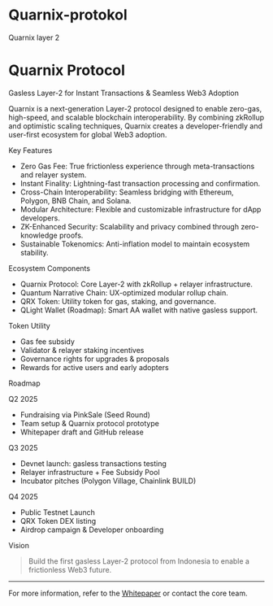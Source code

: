 # Quarnix-protokol
Quarnix layer 2

# Quarnix Protocol

Gasless Layer-2 for Instant Transactions & Seamless Web3 Adoption

Quarnix is a next-generation Layer-2 protocol designed to enable zero-gas, high-speed, and scalable blockchain interoperability. By combining zkRollup and optimistic scaling techniques, Quarnix creates a developer-friendly and user-first ecosystem for global Web3 adoption.

Key Features

- Zero Gas Fee: True frictionless experience through meta-transactions and relayer system.
- Instant Finality: Lightning-fast transaction processing and confirmation.
- Cross-Chain Interoperability: Seamless bridging with Ethereum, Polygon, BNB Chain, and Solana.
- Modular Architecture: Flexible and customizable infrastructure for dApp developers.
- ZK-Enhanced Security: Scalability and privacy combined through zero-knowledge proofs.
- Sustainable Tokenomics: Anti-inflation model to maintain ecosystem stability.

Ecosystem Components

- Quarnix Protocol: Core Layer-2 with zkRollup + relayer infrastructure.
- Quantum Narrative Chain: UX-optimized modular rollup chain.
- QRX Token: Utility token for gas, staking, and governance.
- QLight Wallet (Roadmap): Smart AA wallet with native gasless support.

Token Utility

- Gas fee subsidy
- Validator & relayer staking incentives
- Governance rights for upgrades & proposals
- Rewards for active users and early adopters

Roadmap

Q2 2025
- Fundraising via PinkSale (Seed Round)
- Team setup & Quarnix protocol prototype
- Whitepaper draft and GitHub release

Q3 2025
- Devnet launch: gasless transactions testing
- Relayer infrastructure + Fee Subsidy Pool
- Incubator pitches (Polygon Village, Chainlink BUILD)

Q4 2025
- Public Testnet Launch
- QRX Token DEX listing
- Airdrop campaign & Developer onboarding

Vision

> Build the first gasless Layer-2 protocol from Indonesia to enable a frictionless Web3 future.

---

For more information, refer to the [Whitepaper](./docs/whitepaper.pdf) or contact the core team.
